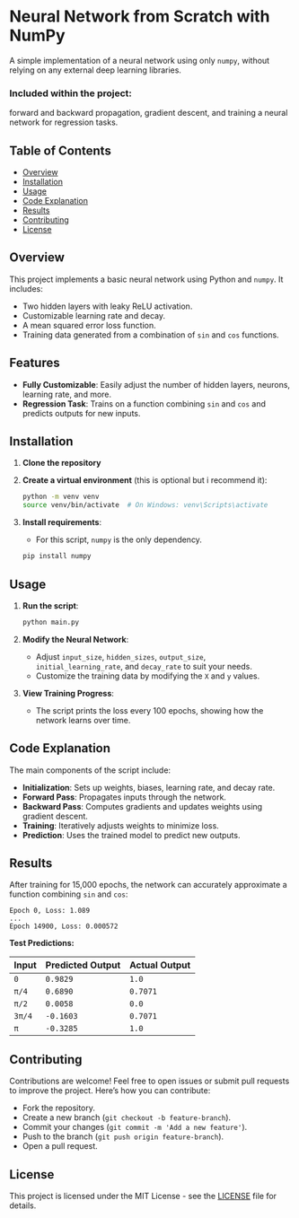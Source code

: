 # Neural Network from Scratch with NumPy

A simple implementation of a neural network using only `numpy`, without relying on any external deep learning libraries. 
### Included within the project:
forward and backward propagation, gradient descent, and training a neural network for regression tasks.

## Table of Contents

- [Overview](#overview)
- [Installation](#installation)
- [Usage](#usage)
- [Code Explanation](#code-explanation)
- [Results](#results)
- [Contributing](#contributing)
- [License](#license)

## Overview

This project implements a basic neural network using Python and `numpy`. It includes:
- Two hidden layers with leaky ReLU activation.
- Customizable learning rate and decay.
- A mean squared error loss function.
- Training data generated from a combination of `sin` and `cos` functions.

## Features

- **Fully Customizable**: Easily adjust the number of hidden layers, neurons, learning rate, and more.
- **Regression Task**: Trains on a function combining `sin` and `cos` and predicts outputs for new inputs.

## Installation

1. **Clone the repository**

2. **Create a virtual environment** (this is optional but i recommend it):
   ```bash
   python -m venv venv
   source venv/bin/activate  # On Windows: venv\Scripts\activate
   ```

3. **Install requirements**:
   - For this script, `numpy` is the only dependency.
   ```bash
   pip install numpy
   ```

## Usage

1. **Run the script**:
   ```bash
   python main.py
   ```

2. **Modify the Neural Network**:
   - Adjust `input_size`, `hidden_sizes`, `output_size`, `initial_learning_rate`, and `decay_rate` to suit your needs.
   - Customize the training data by modifying the `X` and `y` values.

3. **View Training Progress**:
   - The script prints the loss every 100 epochs, showing how the network learns over time.

## Code Explanation

The main components of the script include:

- **Initialization**: Sets up weights, biases, learning rate, and decay rate.
- **Forward Pass**: Propagates inputs through the network.
- **Backward Pass**: Computes gradients and updates weights using gradient descent.
- **Training**: Iteratively adjusts weights to minimize loss.
- **Prediction**: Uses the trained model to predict new outputs.


## Results

After training for 15,000 epochs, the network can accurately approximate a function combining `sin` and `cos`:

```
Epoch 0, Loss: 1.089
...
Epoch 14900, Loss: 0.000572
```

**Test Predictions:**

| Input         | Predicted Output | Actual Output |
|---------------|------------------|---------------|
| `0`           | `0.9829`         | `1.0`         |
| `π/4`         | `0.6890`         | `0.7071`      |
| `π/2`         | `0.0058`         | `0.0`         |
| `3π/4`        | `-0.1603`        | `0.7071`      |
| `π`           | `-0.3285`        | `1.0`         |

## Contributing

Contributions are welcome! Feel free to open issues or submit pull requests to improve the project. Here’s how you can contribute:
- Fork the repository.
- Create a new branch (`git checkout -b feature-branch`).
- Commit your changes (`git commit -m 'Add a new feature'`).
- Push to the branch (`git push origin feature-branch`).
- Open a pull request.

## License

This project is licensed under the MIT License - see the [LICENSE](LICENSE) file for details.
